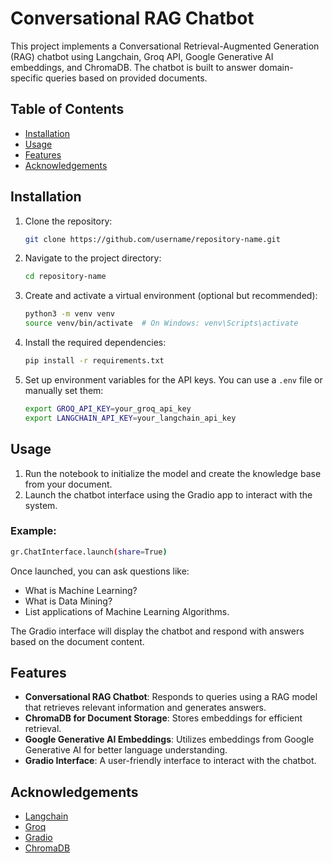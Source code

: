 
# Conversational RAG Chatbot

This project implements a Conversational Retrieval-Augmented Generation (RAG) chatbot using Langchain, Groq API, Google Generative AI embeddings, and ChromaDB. The chatbot is built to answer domain-specific queries based on provided documents.

## Table of Contents

- [Installation](#installation)
- [Usage](#usage)
- [Features](#features)
- [Acknowledgements](#acknowledgements)

## Installation

1. Clone the repository:
    ```bash
    git clone https://github.com/username/repository-name.git
    ```

2. Navigate to the project directory:
    ```bash
    cd repository-name
    ```

3. Create and activate a virtual environment (optional but recommended):
    ```bash
    python3 -m venv venv
    source venv/bin/activate  # On Windows: venv\Scripts\activate
    ```

4. Install the required dependencies:
    ```bash
    pip install -r requirements.txt
    ```

5. Set up environment variables for the API keys. You can use a `.env` file or manually set them:
    ```bash
    export GROQ_API_KEY=your_groq_api_key
    export LANGCHAIN_API_KEY=your_langchain_api_key
    ```

## Usage

1. Run the notebook to initialize the model and create the knowledge base from your document.
2. Launch the chatbot interface using the Gradio app to interact with the system.

### Example:

```bash
gr.ChatInterface.launch(share=True)
```

Once launched, you can ask questions like:

- What is Machine Learning?
- What is Data Mining?
- List applications of Machine Learning Algorithms.

The Gradio interface will display the chatbot and respond with answers based on the document content.

## Features

- **Conversational RAG Chatbot**: Responds to queries using a RAG model that retrieves relevant information and generates answers.
- **ChromaDB for Document Storage**: Stores embeddings for efficient retrieval.
- **Google Generative AI Embeddings**: Utilizes embeddings from Google Generative AI for better language understanding.
- **Gradio Interface**: A user-friendly interface to interact with the chatbot.


## Acknowledgements

- [Langchain](https://github.com/hwchase17/langchain)
- [Groq](https://groq.com/)
- [Gradio](https://gradio.app/)
- [ChromaDB](https://docs.trychroma.com/)
